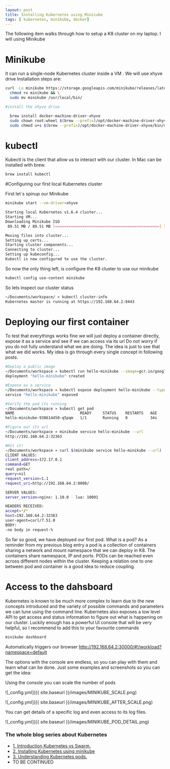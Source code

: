 ```yaml
---
layout: post
title: Installing Kubernetes using Minicube
tags: [ kubernetes, minikube, docker]
---
```


The following item  walks through how to setup a K8 cluster on my laptop.
I will using Minikube

# Minikube

It can run a single-node Kubernetes cluster inside a VM . We will use xhyve drive
Installation steps are:

```bash
curl -Lo minikube https://storage.googleapis.com/minikube/releases/latest/minikube-darwin-amd64 && \
  chmod +x minikube && \
  sudo mv minikube /usr/local/bin/

#install the xhyve drive

  brew install docker-machine-driver-xhyve
  sudo chown root:wheel $(brew --prefix)/opt/docker-machine-driver-xhyve/bin/docker-machine-driver-xhyve
  sudo chmod u+s $(brew --prefix)/opt/docker-machine-driver-xhyve/bin/docker-machine-driver-xhyve
```

# kubectl

Kubectl is the client that allow us to interact with our cluster. In Mac can be installed with brew.

```bash
brew install kubectl
```

#Configuring our first local Kubernetes cluster

First let´s spinup our Minikube

```bash
minikube start --vm-driver=xhyve

Starting local Kubernetes v1.6.4 cluster...
Starting VM...
Downloading Minikube ISO
 89.51 MB / 89.51 MB [==============================================] 100.00% 0s

Moving files into cluster...
Setting up certs...
Starting cluster components...
Connecting to cluster...
Setting up kubeconfig...
Kubectl is now configured to use the cluster.
```

So now the only thing left, is configure the K8 cluster to use our minikube

```bash
kubectl config use-context minikube
```

So lets inspect our cluster status

```bash
~/Documents/workspace/ » kubectl cluster-info
Kubernetes master is running at https://192.168.64.2:8443
```

# Deploying our first container

To test that everythings works fine we will just deploy a container directly, expose it as a service and see if we can access via its url
Do not worry if you do not fully understand what we are doing. The idea is just to see that what we did works.
My idea is go through every single concept in following posts.

```bash
#Deploy a public image
~/Documents/workspace » kubectl run hello-minikube --image=gcr.io/google_containers/echoserver:1.4 --port=8080
deployment "hello-minikube" created

#Expose as a service
~/Documents/workspace » kubectl expose deployment hello-minikube --type=NodePort    
service "hello-minikube" exposed

#Verify the pod its running
~/Documents/workspace » kubectl get pod                                                          
NAME                             READY     STATUS    RESTARTS   AGE
hello-minikube-938614450-q5pqm   1/1       Running   0          34s

#Figure out its url
~/Documents/workspace » minikube service hello-minikube --url  
http://192.168.64.2:32363

#Hit it!
~/Documents/workspace » curl $(minikube service hello-minikube --url)
CLIENT VALUES:
client_address=172.17.0.1
command=GET
real path=/
query=nil
request_version=1.1
request_uri=http://192.168.64.2:8080/

SERVER VALUES:
server_version=nginx: 1.10.0 - lua: 10001

HEADERS RECEIVED:
accept=*/*
host=192.168.64.2:32363
user-agent=curl/7.51.0
BODY:
-no body in request-%
```

So far so good, we have deployed our first pod. What is a pod? As a reminder from my previous blog entry a pod is a collection of containers sharing a network and mount namespace that we can deploy in K8.
The containers share namespace, IP and ports. PODs can be reached even across different nodes within the cluster.
Keeping a relation one to one between pod and container is a good idea to reduce coupling.

# Access to the dahsboard

Kubernetes is known to be much more complex to learn due to the new concepts introduced and the variety of possible commands and parameters we can tune using the command line. Kubernetes also exposes a low level API to get access and status information to figure out what is happening on our cluster.  Luckily enough has a powerful UI console that will be very helpful, so I recommend to add this to your
favourite commands

```bash
minikube dashboard
```
Automatically triggers our browser http://192.168.64.2:30000/#!/workload?namespace=default

The options with the console are endless, so you can play with them and learn what can be done.
Just some examples and screenshots so you can get the idea:

Using the console you can scale the number of pods

![_config.yml]({{ site.baseurl }}/images/MINIKUBE_SCALE.png)

![_config.yml]({{ site.baseurl }}/images/MINIKUBE_AFTER_SCALE.png)

You can get details of a specific log and even access to its log files.

![_config.yml]({{ site.baseurl }}/images/MINIKUBE_POD_DETAIL.png)


### The whole blog series about Kubernetes


+ [1. Introduction Kubernetes vs Swarm.][1]
+ [2. Installing Kubernetes using minikube][2]
+ [3. Understanding Kubernetes pods.][3]
+ TO BE CONTINUED

[1]: https://mfarache.github.io/mfarache/Introduction-Kubernetes-compared-Swarm/
[2]:https://mfarache.github.io/mfarache/Installing-Kubernetes-using-Minikube/
[3]:https://mfarache.github.io/mfarache/Understanding-Kubernetes-Pods/
